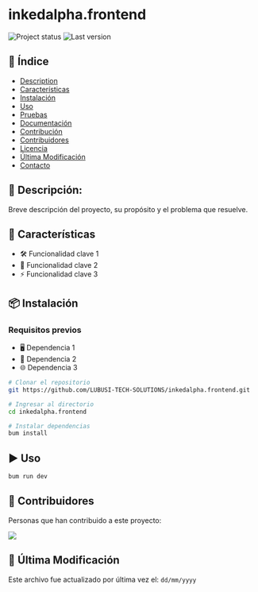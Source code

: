 # inkedalpha.frontend

![Project status](https://img.shields.io/badge/status-activo-brightgreen)
![Last version](https://img.shields.io/github/v/release/LUBUSI-TECH-SOLUTIONS/inkedalpha.frontend)
 
## 📌 Índice

- [Description](#-descripción)
- [Características](#-características)
- [Instalación](#-instalación)
- [Uso](#-uso)
- [Pruebas](#-pruebas)
- [Documentación](#-documentación)
- [Contribución](#-contribución)
- [Contribuidores](#-contribuidores)
- [Licencia](#-licencia)
- [Última Modificación](#-última-modificación)
- [Contacto](#-contacto)

## 📌 Descripción:

Breve descripción del proyecto, su propósito y el problema que resuelve.

## 🚀 Características

- 🛠️ Funcionalidad clave 1
- 🔧 Funcionalidad clave 2
- ⚡ Funcionalidad clave 3

## 📦 Instalación

### Requisitos previos

- 🖥️ Dependencia 1
- 💾 Dependencia 2
- 🌐 Dependencia 3

```sh
# Clonar el repositorio
git https://github.com/LUBUSI-TECH-SOLUTIONS/inkedalpha.frontend.git

# Ingresar al directorio
cd inkedalpha.frontend

# Instalar dependencias
bum install 
```

## ▶️ Uso

```sh
bum run dev
```


## 👥 Contribuidores

Personas que han contribuido a este proyecto:

<a href="https://github.com/AND3SIL4/easy-api/graphs/contributors">
  <img src="https://contrib.rocks/image?repo=LUBUSI-TECH-SOLUTIONS/inkedalpha.frontend" />
</a>


## 📅 Última Modificación

Este archivo fue actualizado por última vez el: `dd/mm/yyyy`